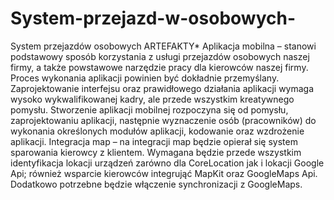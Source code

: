 # System-przejazd-w-osobowych-
System przejazdów osobowych ARTEFAKTY*
Aplikacja mobilna – stanowi podstawowy sposób korzystania z usługi przejazdów osobowych naszej firmy, a także powstawowe narzędzie pracy dla kierowców naszej firmy. Proces wykonania aplikacji powinien być dokładnie przemyślany. Zaprojektowanie interfejsu oraz prawidłowego działania aplikacji wymaga wysoko wykwalifikowanej kadry, ale przede wszystkim kreatywnego pomysłu. Stworzenie aplikacji mobilnej rozpoczyna się od pomysłu, zaprojektowaniu aplikacji, następnie wyznaczenie osób (pracowników) do wykonania określonych modułów aplikacji, kodowanie oraz wzdrożenie aplikacji. 
Integracja map – na integracji map będzie opierał się system sparowania kierowcy z klientem. Wymagana będzie przede wszystkim identyfikacja lokacji urządzeń zarówno dla CoreLocation jak i lokacji Google Api; również wsparcie kierowców integrująć MapKit oraz GoogleMaps Api. Dodatkowo potrzebne będzie włączenie synchronizacji z GoogleMaps. 
